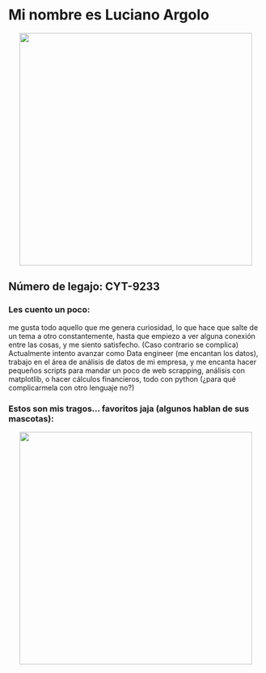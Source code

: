 # Mi nombre es Luciano Argolo
<p align="center">
  <img width="460" height="460" src="https://github.com/LucianoArgolo22/demo-repo2/blob/master/yo.jpg">
</p>

## Número de legajo: CYT-9233
### Les cuento un poco:
me gusta todo aquello que me genera curiosidad, lo que hace que salte de un tema a otro constantemente, hasta que empiezo a ver alguna conexión entre las cosas, y me siento satisfecho. (Caso contrario se complica)
Actualmente intento avanzar como Data engineer (me encantan los datos), trabajo en el área de análisis de datos de mi empresa, y me encanta hacer pequeños scripts para mandar un poco de web scrapping, análisis con matplotlib, o hacer cálculos financieros, todo con python (¿para qué complicarmela con otro lenguaje no?)

### Estos son mis tragos... favoritos jaja (algunos hablan de sus mascotas):
<p align="center">
  <img width="460" height="460" src=https://github.com/LucianoArgolo22/demo-repo2/blob/master/tragos.jpg>
</p>
